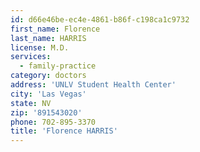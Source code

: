 ```yaml
---
id: d66e46be-ec4e-4861-b86f-c198ca1c9732
first_name: Florence
last_name: HARRIS
license: M.D.
services:
  - family-practice
category: doctors
address: 'UNLV Student Health Center'
city: 'Las Vegas'
state: NV
zip: '891543020'
phone: 702-895-3370
title: 'Florence HARRIS'
---
```

